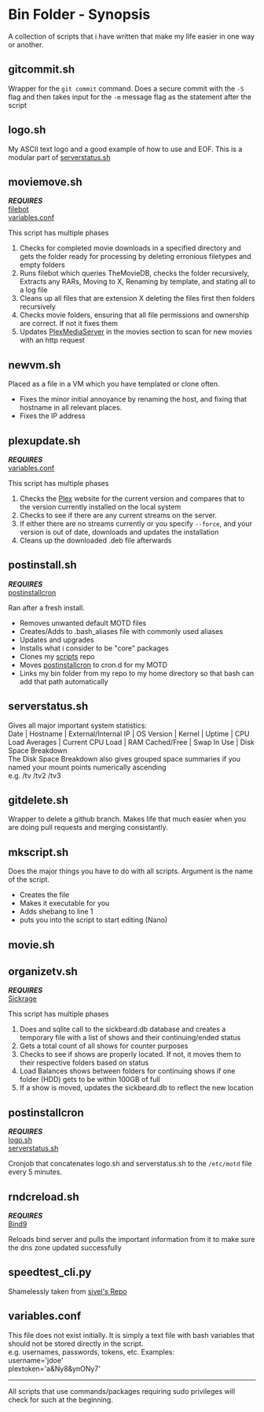 # Bin Folder - Synopsis
A collection of scripts that i have written that make my life easier in one way or another.
## gitcommit.sh
Wrapper for the `git commit` command. Does a secure commit with the `-S` flag and then takes input for the `-m` message flag as the statement after the script

## logo.sh
My ASCII text logo and a good example of how to use and EOF. This is a modular part of [serverstatus.sh](#serverstatussh)

## moviemove.sh
*__REQUIRES__*  
[filebot](https://www.filebot.net)  
[variables.conf](#variablesconf)

This script has multiple phases

1. Checks for completed movie downloads in a specified directory and gets the folder ready for processing by deleting erronious filetypes and empty folders
2. Runs filebot which queries TheMovieDB, checks the folder recursively, Extracts any RARs, Moving to X, Renaming by template, and stating all to a log file
3. Cleans up all files that are extension X deleting the files first then folders recursively
4. Checks movie folders, ensuring that all file permissions and ownership are correct. If not it fixes them
5. Updates [PlexMediaServer](https://www.plex.tv/) in the movies section to scan for new movies with an http request

## newvm.sh
Placed as a file in a VM which you have templated or clone often.
* Fixes the minor initial annoyance by renaming the host, and fixing that hostname in all relevant places.
* Fixes the IP address

## plexupdate.sh
*__REQUIRES__*  
[variables.conf](#variablesconf)

This script has multiple phases

1. Checks the [Plex](https://plex.tv) website for the current version and compares that to the version currently installed on the local system
2. Checks to see if there are any current streams on the server.
3. If either there are no streams currently or you specify `--force`, and your version is out of date, downloads and updates the installation
4. Cleans up the downloaded .deb file afterwards

## postinstall.sh
*__REQUIRES__*  
[postinstallcron](#postinstallcron)

Ran after a fresh install.

* Removes unwanted default MOTD files
* Creates/Adds to .bash_aliases file with commonly used aliases
* Updates and upgrades
* Installs what i consider to be "core" packages
* Clones my [scripts](https://github.com/DirtyCajunRice/scripts) repo
* Moves [postinstallcron](#postinstallcron) to cron.d for my MOTD
* Links my bin folder from my repo to my home directory so that bash can add that path automatically

## serverstatus.sh
Gives all major important system statistics:  
Date | Hostname | External/Internal IP | OS Version | Kernel | Uptime | CPU Load Averages | Current CPU Load | RAM Cached/Free | Swap In Use | Disk Space Breakdown  
The Disk Space Breakdown also gives grouped space summaries if you named your mount points numerically ascending  
e.g. /tv /tv2 /tv3 

## gitdelete.sh
Wrapper to delete a github branch. Makes life that much easier when you are doing pull requests and merging consistantly.

## mkscript.sh
Does the major things you have to do with all scripts. Argument is the name of the script.
* Creates the file
* Makes it executable for you
* Adds shebang to line 1
* puts you into the script to start editing (Nano)
## movie.sh

## organizetv.sh
*__REQUIRES__*  
[Sickrage](https://sickrage.github.io)

This script has multiple phases

1. Does and sqlite call to the sickbeard.db database and creates a temporary file with a list of shows and their continuing/ended status
2. Gets a total count of all shows for counter purposes
3. Checks to see if shows are properly located. If not, it moves them to their respective folders based on status
4. Load Balances shows between folders for continuing shows if one folder (HDD) gets to be within 100GB of full
5. If a show is moved, updates the sickbeard.db to reflect the new location

## postinstallcron
*__REQUIRES__*  
[logo.sh](#logosh)  
[serverstatus.sh](#serverstatussh)

Cronjob that concatenates logo.sh and serverstatus.sh to the `/etc/motd` file every 5 minutes.

## rndcreload.sh
*__REQUIRES__*  
[Bind9](http://packages.ubuntu.com/xenial/bind9)

Reloads bind server and pulls the important information from it to make sure the dns zone updated successfully

## speedtest_cli.py
Shamelessly taken from [sivel's Repo](https://github.com/sivel/speedtest-cli)

## variables.conf
This file does not exist initially. It is simply a text file with bash variables that should not be stored directly in the script.  
e.g. usernames, passwords, tokens, etc. Examples:  
username='jdoe'  
plextoken='a&Ny8&ynONy7'


---
All scripts that use commands/packages requiring sudo privileges will check for such at the beginning.
